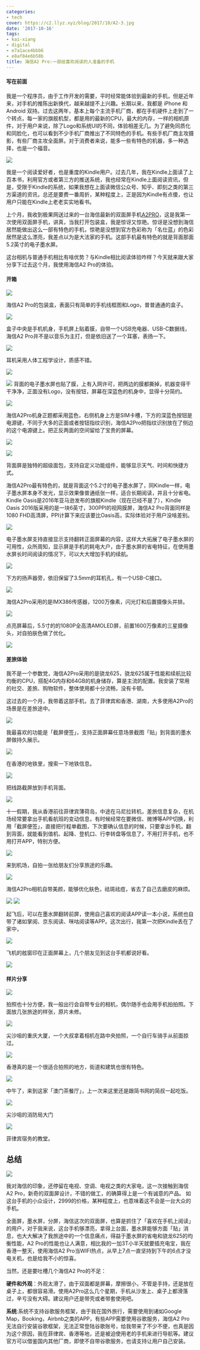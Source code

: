 ```yaml
---
categories:
- tech
cover: https://c2.llyz.xyz/blog/2017/10/A2-3.jpg
date: '2017-10-16'
tags:
- kai-xiang
- digital
- e7a1ace4bbb6
- e8af84e6b58b
title: 海信A2 Pro:一部给喜欢阅读的人准备的手机
---
```


#### 写在前面

我是一个程序员，由于工作开发的需要，平时经常能体验到最新的手机，但是近年来，对手机的推陈出新换代，越来越提不上兴趣。长期以来，我都是 iPhone 和 Android 双持。过去这两年，基本上每个主流手机厂商，都在手机硬件上走到了一个转点，每一家的旗舰机型，都是用的最新的CPU，最大的内存，一样的相机原件，对于用户来说，除了Logo和系统UI的不同，体验相差无几。为了避免同质化和同脸化，也可以看到不少手机厂商推出了不同特色的手机。有些手机厂商主攻摄影，有些厂商主攻全面屏。对于消费者来说，能多一些有特色的机器，多一种选择，也是一个福音。

![](https://c2.llyz.xyz/blog/2017/10/kindle.JPG)

我是一个阅读爱好者，也是重度的Kindle用户。过去几年，我在Kindle上面读了上百本书，利用官方或者第三方的推送系统，我也经常在Kindle上面阅读资讯，但是，受限于Kindle的系统，如果我想在上面读微信公众号、知乎、即刻之类的第三方渠道的资讯，总还是要费一番周折，某种程度上，正是因为Kindle有点傻，也让用户只能在Kindle上老老实实地看书。

上个月，我收到极果网送过来的一台海信最新的双面屏手机[A2PRO](https://www.hisense.com/items/3)，这是我第一次使用双面屏手机，讲真，当我打开包装盒，我是惊讶又惊艳。惊讶是没想到海信居然能做出这么一部有特色的手机，惊艳是没想到官方色彩称为「名仕蓝」的色彩居然是这么漂亮，我差点以为是大法家的手机。这部手机最有特色的就是背面那面5.2英寸的电子墨水屏。

这台相机与普通手机相比有啥优势？与Kindle相比阅读体验咋样？今天就来跟大家分享下过去这个月，我使用海信A2 Pro的体验。

#### 开箱

![](https://c2.llyz.xyz/blog/2017/10/A2-9.jpg)

海信A2 Pro的包装盒，表面只有简单的手机线框图和Logo，普普通通的盒子。

![](https://c2.llyz.xyz/blog/2017/10/A2-10.jpg)

盒子中央是手机机身，手机屏上贴着膜，自带一个USB充电器、USB-C数据线，海信A2 Pro并不是以音乐为主打，但是依旧送了一个耳塞，表扬一下。

![](https://c2.llyz.xyz/blog/2017/10/A2-19.jpg)

耳机采用人体工程学设计，质感不错。

![](https://c2.llyz.xyz/blog/2017/10/A2-11.jpg)

![](https://c2.llyz.xyz/blog/2017/10/A2-13.jpg) 背面的电子墨水屏也贴了膜，上有入网许可，把两边的膜都撕掉，机器变得干干净净，正面没有Logo，没有按钮，屏幕在深蓝色的机身中，显得十分简约。

![](https://c2.llyz.xyz/blog/2017/10/A2-7.jpg)

海信A2Pro机身正题都采用蓝色，右侧机身上方是SIM卡槽，下方的深蓝色按钮是电源键，不同于大多的正面或者按钮指纹识别，海信A2Pro把指纹识别放在了侧边的这个电源键上。把正反两面的空间留给了宝贵的屏幕。

![](https://c2.llyz.xyz/blog/2017/10/A2-14.jpg)

![](https://c2.llyz.xyz/blog/2017/10/A2-4.jpg)

背面屏是独特的超级面包，支持自定义功能组件，能够显示天气、时间和快捷方式。

海信A2Pro最有特色的，就是背面这个5.2寸的电子墨水屏了，同Kindle一样，电子墨水屏本身不发光，显示效果像普通纸张一样，适合长期阅读，并且十分省电。Kindle Oasis是2016年亚马逊发布的旗舰Kindle（现在已经不是了），Kindle Oasis 2016版采用的是一块6英寸，300PPI的视网膜屏，海信A2 Pro背面同样是1080 FHD高清屏，PPI计算下来应该要比Oasis高，实际体验对于用户没啥差别。

![](https://c2.llyz.xyz/blog/2017/10/A2-5.jpg)

电子墨水屏支持直接显示支持翻转正面屏幕的内容，这样大大拓展了电子墨水屏的可用性，众所周知，显示屏是手机的耗电大户，由于墨水屏的省电特征，在使用墨水屏长时间阅读的情况下，可以大大增加手机的续航。

![](https://c2.llyz.xyz/blog/2017/10/A2-1.jpg)

下方的扬声器旁，依旧保留了3.5mm的耳机孔，有一个USB-C接口。

![](https://c2.llyz.xyz/blog/2017/10/A2-18.jpg)

海信A2Pro采用的是IMX386传感器，1200万像素，闪光灯和后置摄像头并排。

![](https://c2.llyz.xyz/blog/2017/10/A2-2.jpg)

点亮屏幕后，5.5寸的的1080P全高清AMOLED屏，前置1600万像素的三星摄像头，对自拍肤色做了优化。

![](https://c2.llyz.xyz/blog/2017/10/A2-3.jpg)

#### 差旅体验

我不是一个参数党，海信A2Pro采用的是骁龙625，骁龙625属于性能和续航比较均衡的CPU，搭配4G内存和64GB的机身储存，算是主流的配置。我安装了常用的社交、差旅、购物软件，整体使用都十分流畅，没有卡顿。

这过去的一个月，我带着这部手机，去了菲律宾和香港、湖南，大多使用A2Pro的场景是在差旅途中。

![](https://c2.llyz.xyz/blog/2017/10/a2-travel-1.JPG)

我最喜欢的功能是「截屏便签」，支持正面屏幕任意场景截图「贴」到背面的墨水屏做持久展示。

![](https://c2.llyz.xyz/blog/2017/10/a2-travel-4.JPG)

在香港的地铁里，搜索一下地铁信息。

![](https://c2.llyz.xyz/blog/2017/10/a2-travel-3.JPG)

把线路截屏放到手机背面。

![](https://c2.llyz.xyz/blog/2017/10/a2-travel-9.JPG)

十一假期，我从香港前往菲律宾薄荷岛，中途在马尼拉转机，差旅信息复杂，在机场经常要拿出手机看航班的变动信息，有时候经常在要微信、微博等APP切换，利用「截屏便签」，直接把行程单截图，下次要确认信息的时候，只要拿出手机，翻到背面，就能看到值机、起降、登机口、行李转盘等信息了，不用打开手机，也不用打开APP，特别方便。

![](https://c2.llyz.xyz/blog/2017/10/a2-travel-10.JPG)

来到机场，自拍一张给朋友们分享旅途的乐趣。

![](https://c2.llyz.xyz/blog/2017/10/A2-photo-9.JPG)

海信A2Pro相机自带美颜，能够优化肤色，祛斑祛痘，省去了自己去磨皮的麻烦。

![](https://c2.llyz.xyz/blog/2017/10/a2-travel-13.JPG) ![](https://c2.llyz.xyz/blog/2017/10/a2-travel-11.JPG)

起飞后，可以在墨水屏翻转前屏，使用自己喜欢的阅读APP读一本小说，系统也自带了诸如掌阅、京东阅读、咪咕阅读等APP。这次出行，我第一次把Kindle丢在了家中，

![](https://c2.llyz.xyz/blog/2017/10/a2-travel-14.JPG)

飞机的舷窗印在正面屏幕上，几个朋友见到这台手机都说好看。

![](https://c2.llyz.xyz/blog/2017/10/a2-travel-16.JPG)

#### 样片分享

![](https://c2.llyz.xyz/blog/2017/10/a2-travel-6.JPG)

拍照也十分方便，我一般出行会自带专业的相机，偶尔随手也会用手机拍拍照。下面放几张旅途的样张，原片未修。

![](https://c2.llyz.xyz/blog/2017/10/A2-photo-3.JPG)

尖沙咀的重庆大厦，一个大叔拿着相机在路中央拍照，一个自行车骑手从前面掠过。

![](https://c2.llyz.xyz/blog/2017/10/A2-photo-7.JPG)

香港真的是一个很适合拍照的地方，街道和建筑也很有特色。

![](https://c2.llyz.xyz/blog/2017/10/A2-photo-6.JPG)

中午了，来到这家「澳门茶餐厅」，上一次来这里还是跟简书网的简叔一起吃饭。

![](https://c2.llyz.xyz/blog/2017/10/a2-photo-12.JPG)

尖沙咀的消防局大门

![](https://c2.llyz.xyz/blog/2017/10/A2-photo-2.JPG)

菲律宾宿务的教堂。

## 总结

![](https://c2.llyz.xyz/blog/2017/10/A2-20.jpg)

我对海信的印象，还停留在电视、空调、电视之类的大家电，这一次接触到海信A2 Pro，新奇的双面屏设计，不错的做工，的确算得上是一个有诚意的产品。 如这台手机的小众设计，2999的价格，某种程度上，也意味着这不会是一台大众的手机。

全面屏，墨水屏，分屏，海信这次的双面屏，也算是抓住了「喜欢在手机上阅读」的用户，对于我来说，这台手机够漂亮，拿得上台面，墨水屏能够方面「贴」消息，也大大解决了我旅途中的一个信息痛点，得益于墨水屏的省电和骁龙625的均衡性能，A2 Pro的性能也让人满意，相比我的一加3T小半天就要插充电宝，我在香港一整天，使用海信A2 Pro当WIFI热点，从早上7点一直坚持到下午的6点才没电关机，也是给我不小的惊喜。

当然，还是要吐槽几个海信A2 Pro的不足：

**硬件和外观**：外观太滑了，由于双面都是屏幕，摩擦很小，不管是手持，还是放在桌子上，都很容易滑。使用A2Pro这么几个星期，手机从沙发上、桌子上都滑落过，辛亏没有大碍。建议用户还是带壳或者带套使用吧。

**系统**:系统不支持谷歌服务框架，由于我在国外旅行，需要使用到诸如Google Map，Booking，Airbnb之类的APP，有些APP需要使用谷歌服务，海信A2 Pro无法自行安装谷歌框架，无法正常登陆谷歌账号，给我带来了不少不便，也真是因为这个原因，我在菲律宾、香港等地，还是被迫使用老的手机来进行导航等。建议官方可以借鉴国内其他厂商，即使不自带谷歌服务，也请支持让用户自己安装。
